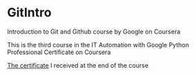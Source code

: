 # GitIntro
Introduction to Git and Github course by Google on Coursera

This is the third course in the IT Automation with Google Python Professional Certificate on Coursera

<a href="https://www.coursera.org/account/accomplishments/verify/9QV9R96QWYAL">The certificate</a> I received at the end of the course
